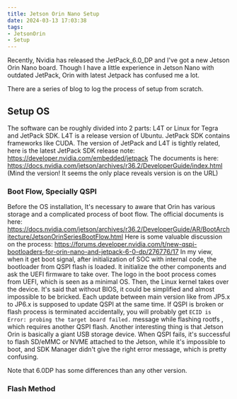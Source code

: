 ```yaml
---
title: Jetson Orin Nano Setup
date: 2024-03-13 17:03:38
tags: 
- JetsonOrin
- Setup
---
```


Recently, Nvidia has released the JetPack_6.0_DP and I've got a new Jetson Orin Nano board. Though I have a little experience in Jetson Nano with outdated JetPack, Orin with latest Jetpack has confused me a lot.

There are a series of blog to log the process of setup from scratch.

## Setup OS 
The software can  be roughly divided into 2 parts: L4T or Linux for Tegra and JetPack SDK. L4T is a release version of Ubuntu. JetPack SDK contains frameworks like CUDA.
The version of JetPack and L4T is tightly related, here is the latest JetPack SDK release note: https://developer.nvidia.com/embedded/jetpack
The documents is here: https://docs.nvidia.com/jetson/archives/r36.2/DeveloperGuide/index.html (Mind the version! It seems the only place reveals version is on the URL)
### Boot Flow, Specially QSPI
Before the OS installation, It's necessary to aware that Orin has various storage and a complicated process of boot flow. 
The official documents is here: https://docs.nvidia.com/jetson/archives/r36.2/DeveloperGuide/AR/BootArchitecture/JetsonOrinSeriesBootFlow.html
Here is some valuable discussion on the process: https://forums.developer.nvidia.com/t/new-qspi-bootloaders-for-orin-nano-and-jetpack-6-0-dp/276776/17
In my view, when it get boot signal, after initialization of SOC with internal code, the bootloader from QSPI flash is loaded. It initialize the other components and ask the UEFI firmware to take over. The logo in the boot process comes from UEFI, which is seen as a minimal OS. Then, the Linux kernel takes over the device.
It's said that without BIOS, it could be simplified and almost impossible to be bricked.
Each update between main version like from JP5.x to JP6.x is supposed to update QSPI at the same time. If QSPI is broken or flash process is terminated accidentally, you will probably get `ECID is  Error: probing the target board failed.` message while flashing rootfs , which requires another QSPI flash.
Another interesting thing is that Jetson Orin is basically a giant USB storage device. When QSPI fails, it's successful to flash SD/eMMC or NVME attached to the Jetson, while it's impossible to boot, and SDK Manager didn't give the right error message, which is pretty confusing.

Note that 6.0DP has some differences than any other version.

### Flash Method
